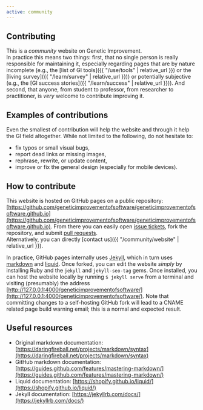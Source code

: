 ```yaml
---
active: community
---
```


## Contributing

This is a _community_ website on Genetic Improvement.  
In practice this means two things:
first, that no single person is really responsible for maintaining it, especially regarding pages that are by nature incomplete (e.g., the [list of GI tools]({{ "/use/tools" | relative_url }}) or the [living survey]({{ "/learn/survey" | relative_url }})) or potentially subjective (e.g., the [GI success stories]({{ "/learn/success" | relative_url }})).
And second, that anyone, from student to professor, from researcher to practitioner, is _very_ welcome to contribute improving it.


## Examples of contributions

Even the smallest of contribution will help the website and through it help the GI field altogether.
While not limited to the following, do not hesitate to:
- fix typos or small visual bugs,
- report dead links or missing images,
- rephrase, rewrite, or update content,
- improve or fix the general design (especially for mobile devices).


## How to contribute

This website is hosted on GitHub pages on a public repository: [https://github.com/geneticimprovementofsoftware/geneticimprovementofsoftware.github.io](https://github.com/geneticimprovementofsoftware/geneticimprovementofsoftware.github.io).
From there you can easily open [issue tickets](https://github.com/geneticimprovementofsoftware/geneticimprovementofsoftware.github.io/issues), fork the repository, and submit [pull requests](https://github.com/geneticimprovementofsoftware/geneticimprovementofsoftware.github.io/pulls).  
Alternatively, you can directly [contact us]({{ "/community/website" | relative_url }}).

In practice, GitHub pages internally uses [Jekyll](https://jekyllrb.com/), which in turn uses [markdown](https://daringfireball.net/projects/markdown/) and [liquid](https://github.com/Shopify/liquid/wiki).
Once forked, you can edit the website _simply_ by installing Ruby and the `jekyll` and `jekyll-seo-tag` gems.
Once installed, you can host the website locally by running `$ jekyll serve` from a terminal and visiting (presumably) the address [http://127.0.0.1:4000/geneticimprovementofsoftware/](http://127.0.0.1:4000/geneticimprovementofsoftware/).
Note that committing changes to a self-hosting GitHub fork will lead to a CNAME related page build warning email; this is a normal and expected result.


## Useful resources

- Original markdown documentation: [https://daringfireball.net/projects/markdown/syntax](https://daringfireball.net/projects/markdown/syntax)
- GitHub markdown documentation: [https://guides.github.com/features/mastering-markdown/](https://guides.github.com/features/mastering-markdown/)
- Liquid documentation: [https://shopify.github.io/liquid/](https://shopify.github.io/liquid/)
- Jekyll documentation: [https://jekyllrb.com/docs/](https://jekyllrb.com/docs/)
